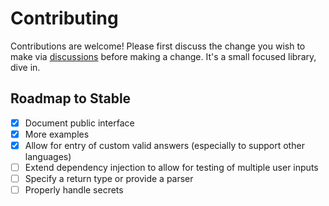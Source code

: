 # Contributing

Contributions are welcome! Please first discuss the change you wish to make via [discussions](https://github.com/sevro/question/discussions/categories/ideas) before making a change. It's a small focused library, dive in.


## Roadmap to Stable
- [x] Document public interface
- [x] More examples
- [x] Allow for entry of custom valid answers (especially to support other languages)
- [ ] Extend dependency injection to allow for testing of multiple user inputs
- [ ] Specify a return type or provide a parser
- [ ] Properly handle secrets
